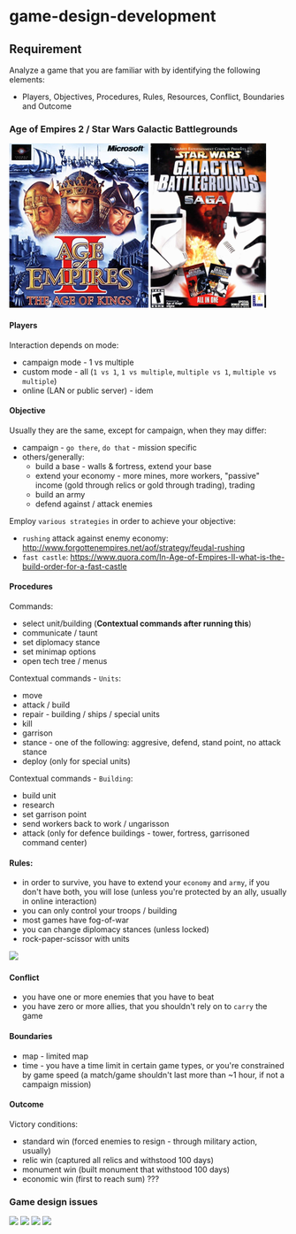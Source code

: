 # game-design-development

## Requirement
Analyze a game that you are familiar with by identifying
the following elements:
+ Players, Objectives, Procedures, Rules, Resources,
Conflict, Boundaries and Outcome



### Age of Empires 2 / Star Wars Galactic Battlegrounds

![Age of Empires 2 Cover](assets/Week2/cover-AoE2.png)
![Star Wars - Galactic Battlegrounds Cover](assets/Week2/cover-SW-GB.png)


#### Players
Interaction depends on mode:
+ campaign mode - 1 vs multiple
+ custom mode - all (`1 vs 1`, `1 vs multiple`, `multiple vs 1`, `multiple vs multiple`)
+ online (LAN or public server) - idem

#### Objective
Usually they are the same, except for campaign, when they may differ:
+ campaign - `go there`, `do that` - mission specific
+ others/generally:
  + build a base - walls & fortress, extend your base
  + extend your economy - more mines, more workers, "passive" income (gold through relics or gold through trading), trading
  + build an army
  + defend against / attack enemies

Employ `various strategies` in order to achieve your objective:
+ `rushing` attack against enemy economy: http://www.forgottenempires.net/aof/strategy/feudal-rushing
+ `fast castle`: https://www.quora.com/In-Age-of-Empires-II-what-is-the-build-order-for-a-fast-castle

#### Procedures

Commands:
+ select unit/building (**Contextual commands after running this**)
+ communicate / taunt
+ set diplomacy stance
+ set minimap options
+ open tech tree / menus

Contextual commands - `Units`:
+ move
+ attack / build
+ repair - building / ships / special units
+ kill
+ garrison
+ stance - one of the following: aggresive, defend, stand point, no attack stance
+ deploy (only for special units)

Contextual commands - `Building`:
+ build unit
+ research
+ set garrison point
+ send workers back to work / ungarisson
+ attack (only for defence buildings - tower, fortress, garrisoned command center)

#### Rules:
+ in order to survive, you have to extend your `economy` and `army`, if you don't have both, you will lose (unless you're protected by an ally, usually in online interaction)
+ you can only control your troops / building
+ most games have fog-of-war
+ you can change diplomacy stances (unless locked)
+ rock-paper-scissor with units

![](http://www.forgottenempires.net/wp-content/uploads/counters_feudal_groups.png)

#### Conflict
+ you have one or more enemies that you have to beat
+ you have zero or more allies, that you shouldn't rely on to `carry` the game

#### Boundaries
+ map - limited map
+ time - you have a time limit in certain game types, or you're constrained by game speed (a match/game shouldn't last more than ~1 hour, if not a campaign mission)

#### Outcome

Victory conditions:
+ standard win (forced enemies to resign - through military action, usually)
+ relic win (captured all relics and withstood 100 days)
+ monument win (built monument that withstood 100 days)
+ economic win (first to reach sum) ???

### Game design issues

![](http://weknowmemes.com/wp-content/uploads/2013/03/age-of-empires-2-logic-memes.jpg)
![](https://i.ytimg.com/vi/kL9lPGo4JGI/hqdefault.jpg)
![](http://i3.kym-cdn.com/photos/images/facebook/000/128/960/memes-hit-farm-with-sword.jpg)
![](http://img.memecdn.com/age-of-empires-logic_o_1168667.jpg)
![]()
